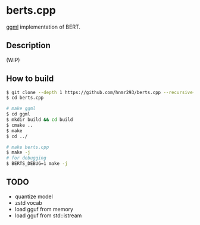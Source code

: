 # berts.cpp

[ggml](https://github.com/ggerganov/ggml) implementation of BERT.

## Description

(WIP)

## How to build

```bash
$ git clone --depth 1 https://github.com/hnmr293/berts.cpp --recursive-submodules --shallow-submodules
$ cd berts.cpp

# make ggml
$ cd ggml
$ mkdir build && cd build
$ cmake ..
$ make
$ cd ../

# make berts.cpp
$ make -j
# for debugging
$ BERTS_DEBUG=1 make -j
```

## TODO

- quantize model
- zstd vocab
- load gguf from memory
- load gguf from std::istream
